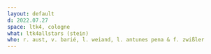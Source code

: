 ```yaml
---
layout: default
d: 2022.07.27
space: ltk4, cologne
what: ltk4allstars (stein)
who: r. aust, v. barié, l. weiand, l. antunes pena & f. zwißler
---
```

